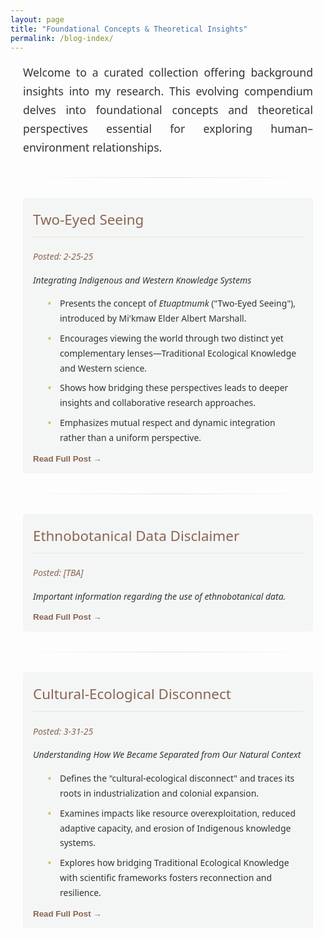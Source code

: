 ```yaml
---
layout: page
title: "Foundational Concepts & Theoretical Insights"
permalink: /blog-index/
---
```


<style>
  /* Hide auto-generated heading */
  h1.post-title, h1.page-title, header.post-header h1 {
      display: none !important;
  }
  
  /* Color Palette */
  :root {
      --primary-color: #5b7e5f;
      --secondary-color: #8a6552;
      --accent-color: #d8b976;
      --light-bg: #f8f8f5;
      --dark-text: #333333;
  }
  
  /* Main content styles */
  .content-wrapper {
      font-family: 'Segoe UI', Tahoma, Geneva, Verdana, sans-serif;
      line-height: 1.7;
      color: var(--dark-text);
      max-width: 900px;
      margin: 0 auto;
      padding: 0 20px;
  }
  
  /* Introduction paragraph */
  .content-wrapper > p {
      font-size: 1.1rem;
      margin-bottom: 1.5rem;
      text-align: justify;
  }
  
  /* Content headings */
  .content-wrapper h2 {
      font-size: 1.7rem;
      color: var(--secondary-color);
      margin: 2.2rem 0 1.2rem;
      font-weight: 500;
      border-bottom: 1px solid rgba(216, 185, 118, 0.3);
      padding-bottom: 0.5rem;
  }
  
  /* Blog post (page) entry */
  .blog-entry {
      margin-bottom: 2rem;
      padding: 1rem;
      background-color: rgba(91, 126, 95, 0.05);
      border-radius: 4px;
  }
  
  .blog-entry h2 {
      margin-top: 0;
      font-size: 1.4rem;
      color: var(--secondary-color);
  }
  
  .blog-entry .post-meta {
      font-style: italic;
      color: var(--secondary-color);
      margin-bottom: 0.5rem;
  }
  
  .blog-entry .highlights {
      margin-top: 0.5rem;
  }
  
  .blog-entry .highlights li {
      margin-bottom: 0.5rem;
      position: relative;
      padding-left: 1.2rem;
      list-style-type: none;
  }
  
  .blog-entry .highlights li::before {
      content: "•";
      color: var(--accent-color);
      font-weight: bold;
      position: absolute;
      left: 0;
  }
  
  /* Subtle section dividers */
  .subtle-divider {
      height: 1px;
      background: linear-gradient(to right, transparent, #e0e0e0, transparent);
      margin: 2rem 0;
      border: none;
  }
  
  /* Read More link */
  .read-more {
      display: inline-block;
      color: var(--secondary-color);
      text-decoration: none;
      font-weight: 600;
      margin-top: 0.5rem;
  }
  
  .read-more:hover {
      text-decoration: underline;
  }
</style>

<!-- Add this script at the top -->
<script>
function goToPage(path) {
  window.location = path;
  return false; // Prevent default behavior
}
</script>

<div class="content-wrapper">
  <p>
    Welcome to a curated collection offering background insights into my research. This evolving compendium delves into foundational concepts and theoretical perspectives essential for exploring human–environment relationships.
  </p>
  
  <hr class="subtle-divider">
  
  <!-- Two-Eyed Seeing Page -->
  <div class="blog-entry">
    <h2>Two-Eyed Seeing</h2>
    <p class="post-meta">Posted: 2-25-25</p>
    <p><em>Integrating Indigenous and Western Knowledge Systems</em></p>
    <div class="highlights">
      <ul>
        <li>Presents the concept of <em>Etuaptmumk</em> ("Two-Eyed Seeing"), introduced by Mi'kmaw Elder Albert Marshall.</li>
        <li>Encourages viewing the world through two distinct yet complementary lenses—Traditional Ecological Knowledge and Western science.</li>
        <li>Shows how bridging these perspectives leads to deeper insights and collaborative research approaches.</li>
        <li>Emphasizes mutual respect and dynamic integration rather than a uniform perspective.</li>
      </ul>
    </div>
    <button onclick="goToPage('https://jd657824.github.io/wasatch_archaeo.github.io/two-eye/')" class="read-more" style="background:none; border:none; padding:0; margin:0; font-weight:600; cursor:pointer;">Read Full Post →</button>
  </div>
  
  <hr class="subtle-divider">
  
  <!-- Ethnobotanical Data Disclaimer Page -->
  <div class="blog-entry">
    <h2>Ethnobotanical Data Disclaimer</h2>
    <p class="post-meta">Posted: [TBA]</p>
    <p><em>Important information regarding the use of ethnobotanical data.</em></p>
    <button onclick="goToPage('https://jd657824.github.io/wasatch_archaeo.github.io/disclaimer/')" class="read-more" style="background:none; border:none; padding:0; margin:0; font-weight:600; cursor:pointer;">Read Full Post →</button>
  </div>
  
  <hr class="subtle-divider">
  
  <!-- Cultural-Ecological Disconnect Page -->
  <div class="blog-entry">
    <h2>Cultural-Ecological Disconnect</h2>
    <p class="post-meta">Posted: 3-31-25</p>
    <p><em>Understanding How We Became Separated from Our Natural Context</em></p>
    <div class="highlights">
      <ul>
        <li>Defines the "cultural-ecological disconnect" and traces its roots in industrialization and colonial expansion.</li>
        <li>Examines impacts like resource overexploitation, reduced adaptive capacity, and erosion of Indigenous knowledge systems.</li>
        <li>Explores how bridging Traditional Ecological Knowledge with scientific frameworks fosters reconnection and resilience.</li>
      </ul>
    </div>
    <button onclick="goToPage('https://jd657824.github.io/wasatch_archaeo.github.io/cultural-ecological/')" class="read-more" style="background:none; border:none; padding:0; margin:0; font-weight:600; cursor:pointer;">Read Full Post →</button>
  </div>
  
</div>
